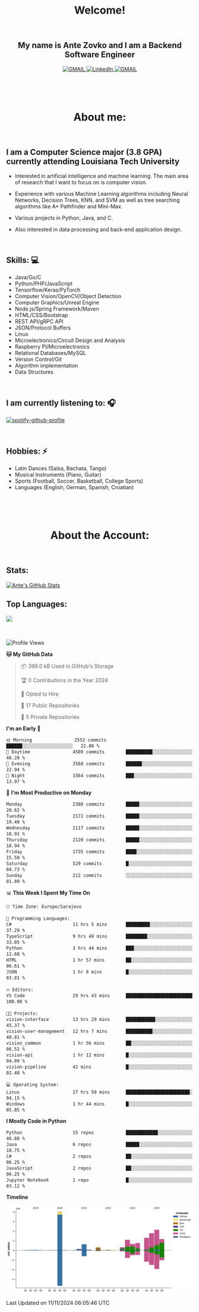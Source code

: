 
<h1 align="center"> Welcome!</h1>
<br>

<h2 align="center">My name is Ante Zovko and I am a Backend Software Engineer</h2> 

<p align= "center">
  <a href="https://mail.google.com/mail/u/0/?view=cm&fs=1&to=antezovko.az@gmail.com&tf=1">
      <img alt="GMAIL" src="https://img.shields.io/badge/Email-Contact-darkred?style=for-the-badge&logo=gmail&labelColor=grey&logoColor=white" />
    </a>
 <a href="https://www.linkedin.com/in/antezovko/">
      <img alt="LinkedIn" src="https://img.shields.io/badge/LinkedIn-Connect-Blue?style=for-the-badge&logo=LinkedIn" />
    </a>
   <a href="https://www.facebook.com/ZovkoAntee/">
      <img alt="GMAIL" src="https://img.shields.io/badge/Facebook-Add%20Friend-darkblue?style=for-the-badge&logo=Facebook&logoColor=white" />
    </a>

  </p>

<br>
<br>
<br>

<h1 align="center">About me:</h1>

<br>

## I am a Computer Science major (3.8 GPA) currently attending Louisiana Tech University
  - Interested in artificial intelligence and machine learning. The main area of research that I want to focus on is computer vision. 

  - Experience with various Machine Learning algorithms including Neural Networks, Decision Trees, KNN, and SVM as well as tree searching algorithms like A* Pathfinder and Mini-Max.

  - Various projects in Python, Java, and C.

   - Also interested in data processing and back-end application design.

<br>

## Skills: 💻
- Java/Go/C
- Python/PHP/JavaScript
- Tensorflow/Keras/PyTorch
- Computer Vision/OpenCV/Object
Detection
- Computer Graphics/Unreal Engine
- Node.js/Spring Framework/Maven 
- HTML/CSS/Bootstrap
- REST API/gRPC API 
- JSON/Protocol Buffers
- Linux 
- Microelectronics/Circuit Design
and Analysis
- Raspberry PI/Microelectronics
- Relational Databases/MySQL 
- Version Control/Git
- Algorithm implementation
- Data Structures


<br>

## I am currently listening to: 🎧
[![spotify-github-profile](https://spotify-github-profile.vercel.app/api/view?uid=u06dtc9h3le4tq61m3x12o9uh&cover_image=true&theme=default&bar_color=53b14f&bar_color_cover=false)](https://github.com/kittinan/spotify-github-profile)

<br>


## Hobbies: ⚡ 
- Latin Dances (Salsa, Bachata, Tango)
- Musical Instruments (Piano, Guitar)
- Sports (Football, Soccer, Basketball, College Sports)
- Languages (English, German, Spanish, Croatian)

<br>
<br>
<br>

<h1 align="center">About the Account:</h1>

<br>

## Stats: 
<a href="https://github.com/AnteZovko23">
  <img align="center" src="https://github-readme-stats.antezovko23.vercel.app/api?username=AnteZovko23&show_icons=true&line_height=27&count_private=true&title_color=ffffff&text_color=c9cacc&icon_color=2bbc8a&bg_color=1d1f21" alt="Ante's GitHub Stats" />
</a>


<br>

## Top Languages:
<img align="center" src="https://github-readme-stats.antezovko23.vercel.app/api/top-langs/?username=AnteZovko23&title_color=ffffff&text_color=c9cacc&icon_color=2bbc8a&bg_color=1d1f21" />






<br>
<br>
<br>


<!--START_SECTION:waka-->
![Profile Views](http://img.shields.io/badge/Profile%20Views-0-blue)

**🐱 My GitHub Data** 

> 📦 399.0 kB Used in GitHub's Storage 
 > 
> 🏆 0 Contributions in the Year 2024
 > 
> 💼 Opted to Hire
 > 
> 📜 17 Public Repositories 
 > 
> 🔑 5 Private Repositories 
 > 
**I'm an Early 🐤** 

```text
🌞 Morning                2552 commits        ██████░░░░░░░░░░░░░░░░░░░   22.80 % 
🌆 Daytime                4509 commits        ██████████░░░░░░░░░░░░░░░   40.28 % 
🌃 Evening                2568 commits        ██████░░░░░░░░░░░░░░░░░░░   22.94 % 
🌙 Night                  1564 commits        ███░░░░░░░░░░░░░░░░░░░░░░   13.97 % 
```
📅 **I'm Most Productive on Monday** 

```text
Monday                   2308 commits        █████░░░░░░░░░░░░░░░░░░░░   20.62 % 
Tuesday                  2172 commits        █████░░░░░░░░░░░░░░░░░░░░   19.40 % 
Wednesday                2117 commits        █████░░░░░░░░░░░░░░░░░░░░   18.91 % 
Thursday                 2120 commits        █████░░░░░░░░░░░░░░░░░░░░   18.94 % 
Friday                   1735 commits        ████░░░░░░░░░░░░░░░░░░░░░   15.50 % 
Saturday                 529 commits         █░░░░░░░░░░░░░░░░░░░░░░░░   04.73 % 
Sunday                   212 commits         ░░░░░░░░░░░░░░░░░░░░░░░░░   01.89 % 
```


📊 **This Week I Spent My Time On** 

```text
🕑︎ Time Zone: Europe/Sarajevo

💬 Programming Languages: 
C#                       11 hrs 5 mins       █████████░░░░░░░░░░░░░░░░   37.29 % 
TypeScript               9 hrs 49 mins       ████████░░░░░░░░░░░░░░░░░   33.05 % 
Python                   3 hrs 44 mins       ███░░░░░░░░░░░░░░░░░░░░░░   12.60 % 
HTML                     1 hr 57 mins        ██░░░░░░░░░░░░░░░░░░░░░░░   06.61 % 
JSON                     1 hr 8 mins         █░░░░░░░░░░░░░░░░░░░░░░░░   03.81 % 

🔥 Editors: 
VS Code                  29 hrs 43 mins      █████████████████████████   100.00 % 

🐱‍💻 Projects: 
vision-interface         13 hrs 29 mins      ███████████░░░░░░░░░░░░░░   45.37 % 
vision-user-management   12 hrs 7 mins       ██████████░░░░░░░░░░░░░░░   40.81 % 
vision_common            1 hr 56 mins        ██░░░░░░░░░░░░░░░░░░░░░░░   06.52 % 
vision-api               1 hr 12 mins        █░░░░░░░░░░░░░░░░░░░░░░░░   04.09 % 
vision-pipeline          42 mins             █░░░░░░░░░░░░░░░░░░░░░░░░   02.40 % 

💻 Operating System: 
Linux                    27 hrs 59 mins      ████████████████████████░   94.15 % 
Windows                  1 hr 44 mins        █░░░░░░░░░░░░░░░░░░░░░░░░   05.85 % 
```

**I Mostly Code in Python** 

```text
Python                   15 repos            ████████████░░░░░░░░░░░░░   46.88 % 
Java                     6 repos             █████░░░░░░░░░░░░░░░░░░░░   18.75 % 
C#                       2 repos             ██░░░░░░░░░░░░░░░░░░░░░░░   06.25 % 
JavaScript               2 repos             ██░░░░░░░░░░░░░░░░░░░░░░░   06.25 % 
Jupyter Notebook         1 repo              █░░░░░░░░░░░░░░░░░░░░░░░░   03.12 % 
```



**Timeline**

![Lines of Code chart](https://raw.githubusercontent.com/AnteZovko23/AnteZovko23/master/assets/bar_graph.png)


 Last Updated on 11/11/2024 06:05:46 UTC
<!--END_SECTION:waka-->


